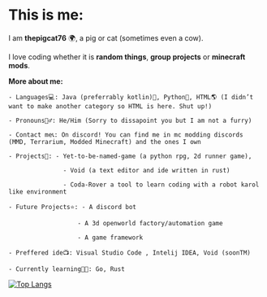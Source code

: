 # This is me:

I am **thepigcat76** 🌍, a pig or cat (sometimes even a cow).

I love coding whether it is **random things**, **group projects** or **minecraft mods**.

**More about me:**

    - Languages💻: Java (preferrably kotlin)🤖, Python🐍, HTML🌎 (I didn’t want to make another category so HTML is here. Shut up!)

    - Pronouns🙋‍♂️: He/Him (Sorry to dissapoint you but I am not a furry)

    - Contact me📞: On discord! You can find me in mc modding discords (MMD, Terrarium, Modded Minecraft) and the ones I own

    - Projects🔨: - Yet-to-be-named-game (a python rpg, 2d runner game), 

                   - Void (a text editor and ide written in rust)
                   
                   - Coda-Rover a tool to learn coding with a robot karol like environment
                   
    - Future Projects⭐️: - A discord bot
                        
                       - A 3d openworld factory/automation game
    
                       - A game framework
    
    - Preffered ide📺: Visual Studio Code , Intelij IDEA, Void (soonTM)
    
    - Currently learning👨‍🔬: Go, Rust
    
[![Top Langs](https://github-readme-stats.vercel.app/api/top-langs/?username=Thepigcat76&theme=radical)](https://github.com/anuraghazra/github-readme-stats)
